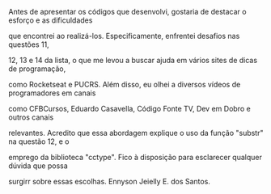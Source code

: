 Antes de apresentar os códigos que desenvolvi, gostaria de destacar o esforço e as dificuldades 

que encontrei ao realizá-los. Especificamente, enfrentei desafios nas questões 11, 

12, 13 e 14 da lista, o que me levou a buscar ajuda em vários sites de dicas de programação, 

como Rocketseat e PUCRS. Além disso, eu olhei a diversos vídeos de programadores em canais 

como CFBCursos, Eduardo Casavella, Código Fonte TV, Dev em Dobro e outros canais 

relevantes. Acredito que essa abordagem explique o uso da função "substr" na questão 12, e     o

emprego da biblioteca "cctype". Fico à disposição para esclarecer qualquer dúvida que possa 

surgirr sobre essas escolhas.
Ennyson Jeielly E. dos Santos.
